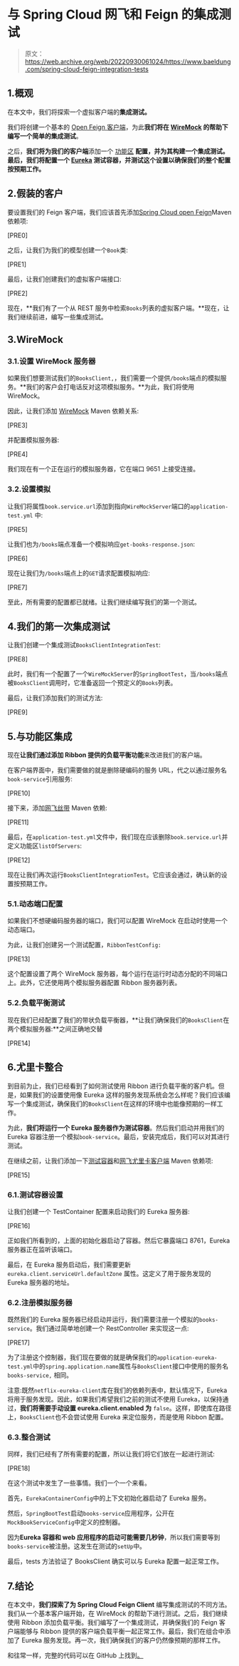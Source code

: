 # 与 Spring Cloud 网飞和 Feign 的集成测试

> 原文：<https://web.archive.org/web/20220930061024/https://www.baeldung.com/spring-cloud-feign-integration-tests>

## 1.概观

在本文中，我们将探索一个虚拟客户端的**集成测试。**

我们将创建一个基本的 [Open Feign 客户端](/web/20221126220215/https://www.baeldung.com/spring-cloud-openfeign)，为此**我们将在 [WireMock](/web/20221126220215/https://www.baeldung.com/introduction-to-wiremock) 的帮助下编写一个简单的集成测试**。

之后，**我们将为我们的客户端**添加一个 [功能区](/web/20221126220215/https://www.baeldung.com/spring-cloud-rest-client-with-netflix-ribbon) **配置，并为其构建一个集成测试。最后，**我们将配置一个** [Eureka](/web/20221126220215/https://www.baeldung.com/spring-cloud-netflix-eureka) **测试容器，并测试这个设置**以确保我们的整个配置按预期工作。**

## 2.假装的客户

要设置我们的 Feign 客户端，我们应该首先添加[Spring Cloud open Feign](https://web.archive.org/web/20221126220215/https://search.maven.org/artifact/org.springframework.cloud/spring-cloud-starter-openfeign)Maven 依赖项:

[PRE0]

之后，让我们为我们的模型创建一个`Book`类:

[PRE1]

最后，让我们创建我们的虚拟客户端接口:

[PRE2]

现在，**我们有了一个从 REST 服务中检索`Books`列表的虚拟客户端。**现在，让我们继续前进，编写一些集成测试。

## 3.WireMock

### 3.1.设置 WireMock 服务器

如果我们想要测试我们的`BooksClient,`，我们需要一个提供`/books`端点的模拟服务。**我们的客户会打电话反对这项模拟服务。**为此，我们将使用 WireMock。

因此，让我们添加 [WireMock](https://web.archive.org/web/20221126220215/https://search.maven.org/artifact/com.github.tomakehurst/wiremock) Maven 依赖关系:

[PRE3]

并配置模拟服务器:

[PRE4]

我们现在有一个正在运行的模拟服务器，它在端口 9651 上接受连接。

### 3.2.设置模拟

让我们将属性`book.service.url`添加到指向`WireMockServer`端口的`application-test.yml` 中:

[PRE5]

让我们也为`/books`端点准备一个模拟响应`get-books-response.json`:

[PRE6]

现在让我们为`/books`端点上的`GET`请求配置模拟响应:

[PRE7]

至此，所有需要的配置都已就绪。让我们继续编写我们的第一个测试。

## 4.我们的第一次集成测试

让我们创建一个集成测试`BooksClientIntegrationTest`:

[PRE8]

此时，我们有一个配置了一个`WireMockServer`的`SpringBootTest`，当`/books`端点被`BooksClient`调用时，它准备返回一个预定义的`Books`列表。

最后，让我们添加我们的测试方法:

[PRE9]

## 5.与功能区集成

现在**让我们通过添加 Ribbon 提供的负载平衡功能**来改进我们的客户端。

在客户端界面中，我们需要做的就是删除硬编码的服务 URL，代之以通过服务名`book-service`引用服务:

[PRE10]

接下来，添加[网飞丝带](https://web.archive.org/web/20221126220215/https://search.maven.org/artifact/org.springframework.cloud/spring-cloud-starter-netflix-ribbon) Maven 依赖:

[PRE11]

最后，在`application-test.yml`文件中，我们现在应该删除`book.service.url`并定义功能区`listOfServers`:

[PRE12]

现在让我们再次运行`BooksClientIntegrationTest`。它应该会通过，确认新的设置按预期工作。

### 5.1.动态端口配置

如果我们不想硬编码服务器的端口，我们可以配置 WireMock 在启动时使用一个动态端口。

为此，让我们创建另一个测试配置，`RibbonTestConfig:`

[PRE13]

这个配置设置了两个 WireMock 服务器，每个运行在运行时动态分配的不同端口上。此外，它还使用两个模拟服务器配置 Ribbon 服务器列表。

### 5.2.负载平衡测试

现在我们已经配置了我们的带状负载平衡器，**让我们确保我们的`BooksClient`在两个模拟服务器:**之间正确地交替

[PRE14]

## 6.尤里卡整合

到目前为止，我们已经看到了如何测试使用 Ribbon 进行负载平衡的客户机。但是，如果我们的设置使用像 Eureka 这样的服务发现系统会怎么样呢？我们应该编写一个集成测试，确保我们的`BooksClient`在这样的环境中也能像预期的一样工作。

为此，**我们将运行一个 Eureka 服务器作为测试容器**。然后我们启动并用我们的 Eureka 容器注册一个模拟`book-service`。最后，安装完成后，我们可以对其进行测试。

在继续之前，让我们添加一下[测试容器](https://web.archive.org/web/20221126220215/https://search.maven.org/artifact/org.testcontainers/testcontainers)和[网飞尤里卡客户端](https://web.archive.org/web/20221126220215/https://search.maven.org/artifact/org.springframework.cloud/spring-cloud-starter-netflix-eureka-client) Maven 依赖项:

[PRE15]

### 6.1.测试容器设置

让我们创建一个 TestContainer 配置来启动我们的 Eureka 服务器:

[PRE16]

正如我们所看到的，上面的初始化器启动了容器。然后它暴露端口 8761，Eureka 服务器正在监听该端口。

最后，在 Eureka 服务启动后，我们需要更新`eureka.client.serviceUrl.defaultZone` 属性。这定义了用于服务发现的 Eureka 服务器的地址。

### 6.2.注册模拟服务器

既然我们的 Eureka 服务器已经启动并运行，我们需要注册一个模拟的`books-service`。我们通过简单地创建一个 RestController 来实现这一点:

[PRE17]

为了注册这个控制器，我们现在要做的就是确保我们的`application-eureka-test.yml`中的`spring.application.name`属性与`BooksClient`接口中使用的服务名`books-service,` 相同。

注意:既然`netflix-eureka-client`库在我们的依赖列表中，默认情况下，Eureka 将用于服务发现。因此，如果我们希望我们之前的测试不使用 Eureka，以保持通过，**我们将需要手动设置 eureka.client.enabled 为** `false`。这样，即使库在路径上，`BooksClient`也不会尝试使用 Eureka 来定位服务，而是使用 Ribbon 配置。

### 6.3.整合测试

同样，我们已经有了所有需要的配置，所以让我们将它们放在一起进行测试:

[PRE18]

在这个测试中发生了一些事情。我们一个一个来看。

首先，`EurekaContainerConfig`中的上下文初始化器启动了 Eureka 服务。

然后，`SpringBootTest`启动`books-service`应用程序，公开在`MockBookServiceConfig`中定义的控制器。

因为**Eureka 容器和 web 应用程序的启动可能需要几秒钟**，所以我们需要等到`books-service`被注册。这发生在测试的`setUp`中。

最后，tests 方法验证了 BooksClient 确实可以与 Eureka 配置一起正常工作。

## 7.结论

在本文中，**我们探索了为 Spring Cloud Feign Client** 编写集成测试的不同方法。我们从一个基本客户端开始，在 WireMock 的帮助下进行测试。之后，我们继续使用 Ribbon 添加负载平衡。我们编写了一个集成测试，并确保我们的 Feign 客户端能够与 Ribbon 提供的客户端负载平衡一起正常工作。最后，我们在组合中添加了 Eureka 服务发现。再一次，我们确保我们的客户仍然像预期的那样工作。

和往常一样，完整的代码可以在 GitHub 上找到[。](https://web.archive.org/web/20221126220215/https://github.com/eugenp/tutorials/tree/master/spring-cloud-modules/spring-cloud-eureka)